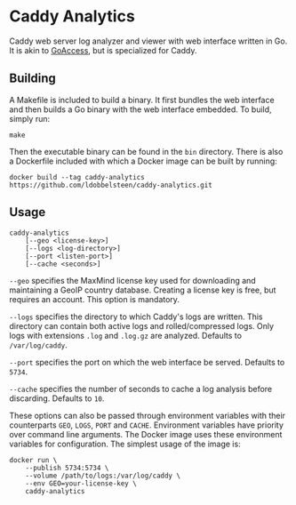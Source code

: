 # Caddy Analytics
Caddy web server log analyzer and viewer with web interface written in Go. It is akin to [GoAccess](https://github.com/allinurl/goaccess), but is specialized for Caddy.

## Building
A Makefile is included to build a binary. It first bundles the web interface and then builds a Go binary with the web interface embedded. To build, simply run:

```
make
```

Then the executable binary can be found in the `bin` directory. There is also a Dockerfile included with which a Docker image can be built by running:

```
docker build --tag caddy-analytics https://github.com/ldobbelsteen/caddy-analytics.git
```

## Usage
```
caddy-analytics
	[--geo <license-key>]
	[--logs <log-directory>]
	[--port <listen-port>]
	[--cache <seconds>]
```

`--geo` specifies the MaxMind license key used for downloading and maintaining a GeoIP country database. Creating a license key is free, but requires an account. This option is mandatory.

`--logs` specifies the directory to which Caddy's logs are written. This directory can contain both active logs and rolled/compressed logs. Only logs with extensions `.log` and `.log.gz` are analyzed. Defaults to `/var/log/caddy`.

`--port` specifies the port on which the web interface be served. Defaults to `5734`.

`--cache` specifies the number of seconds to cache a log analysis before discarding. Defaults to `10`.

These options can also be passed through environment variables with their counterparts `GEO`, `LOGS`, `PORT` and `CACHE`. Environment variables have priority over command line arguments. The Docker image uses these environment variables for configuration. The simplest usage of the image is:

```
docker run \
	--publish 5734:5734 \
	--volume /path/to/logs:/var/log/caddy \
	--env GEO=your-license-key \
	caddy-analytics
```